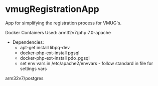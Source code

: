 # vmugRegistrationApp
App for simplifying the registration process for VMUG's.

Docker Containers Used:
arm32v7/php:7.0-apache
 - Dependencies:
   - apt-get install libpq-dev
   - docker-php-ext-install pgsql
   - docker-php-ext-install pdo_pgsql
   - set env vars in /etc/apache2/envvars - follow standard in file for settings vars

arm32v7/postgres
